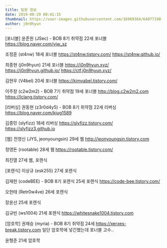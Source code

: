 ```yaml
---
title: 팀원 정보
date: 2019-08-29 08:41:15
thumbnail: https://user-images.githubusercontent.com/16969364/64077190-b6187780-cd08-11e9-84f5-11fde74d88de.png
author: j0n9hyun
---
```


[포너블]
윤준원 (JSec) - BOB 8기 취약점
22세
포너블
https://blog.naver.com/yjw_sz

조정훈 (st4nw) 
18세
포너블
https://st4nw.tistory.com/
https://st4nw.github.io/

최종현 (j0n9hyun)
21세
포너블
https://j0n9hyun.xyz/
https://j0n9hyun.github.io/
https://ctf.j0n9hyun.xyz/

김현우 (V4bel)
20세
포너블
https://kimvabel.tistory.com/

이주창 (c2w2m2) - BOB 7기 취약점
19세
포너블
http://blog.c2w2m2.com
https://lclang.tistory.com/


[리버싱]
권동현 (z3r0d4y5) - BOB 8기 취약점
22세
리버싱
https://blog.naver.com/kjug1589

김종민 (slyfizz)
18세
리버싱
https://slyfizz.tistory.com/
https://slyfizz3.github.io


[웹]
전영신 (JYS, jeonyoungsin) 
29세
웹
http://jeonyoungsin.tistory.com

정영돈 (rootable)
28세
웹
https://rootable.tistory.com/

최진열
27세
웹, 포렌식


[포렌식]
이상규 (esk255) 
27세
포렌식

김재헌 (codeBEE) - BOB 8기 포렌식
25세
포렌식
https://code-bee.tistory.com/

오헌태 (Retr0w4ve)
26세
포렌식

장윤선
25세
포렌식

김규빈 (ws1004)
21세
포렌식
https://whitesnake1004.tistory.com


[암호학]
권재승 (myria) - BOB 8기 취약점
24세
https://xerxes-break.tistory.com
일단 암호학에 넣긴했는데 포너블 고수..

윤형준
21세
암호학
